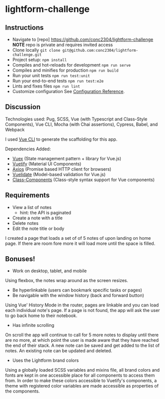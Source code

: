 # lightform-challenge

## Instructions

- Navigate to [repo] https://github.com/conc2304/lightform-challenge **NOTE** repo is private and requires invited access
- Clone locally `git clone git@github.com:conc2304/lightform-challenge.git`
- Project setup: `npm install`
- Compiles and hot-reloads for development `npm run serve`
- Compiles and minifies for production `npm run build`
- Run your unit tests `npm run test:unit`
- Run your end-to-end tests `npm run test:e2e`
- Lints and fixes files `npm run lint`
- Customize configuration See [Configuration Reference](https://cli.vuejs.org/config/).

## Discussion

Technologies used: Pug, SCSS, Vue (with Typescript and Class-Style Components), Vue CLI, Mocha (with Chai assertions), Cypress, Babel, and Webpack

I used [Vue CLI](https://cli.vuejs.org/) to generate the scaffolding for this app.

Dependencies Added:

- [Vuex](https://vuex.vuejs.org/guide/) (State management pattern + library for Vue.js)
- [Vuetify](https://vuetifyjs.com/en/) (Material UI Components)
- [Axios](https://www.npmjs.com/package/axios) (Promise based HTTP client for browsers)
- [Vuelidate](https://vuelidate.js.org/#getting-started) (Model-based validation for Vue.js)
- [Class-Components](https://class-component.vuejs.org/) (Class-style syntax support for Vue components)

## Requirements

- View a list of notes
  - hint: the API is paginated
- Create a note with a title
- Delete notes
- Edit the note title or body

I created a page that loads a set of of 5 notes of upon landing on home page. If there are room fore more it will load more until the space is filled.

## Bonuses!

- Work on desktop, tablet, and mobile

Using flexbox, the notes wrap around as the screen resizes.

- Be hyperlinkable (users can bookmark specific tasks or pages)
- Be navigable with the window history (back and forward button)

Using Vue' History Mode in the router, pages are linkable and you can load each individual note's page. If a page is not found, the app will ask the user to go back home to their notebook.

- Has infinite scrolling

On scroll the app will continue to call for 5 more notes to display until there are no more, at which point the user is made aware that they have reached the end of their stack. A new note can be saved and get added to the list of notes. An existing note can be updated and deleted.

- Uses the Lightform brand colors

Using a globally loaded SCSS variables and mixins file, all brand colors and fonts are kept in one accessible place for all components to access them from. In order to make these colors accessible to Vuetify's components, a theme with registered color variables are made accessible as properties of the components.
